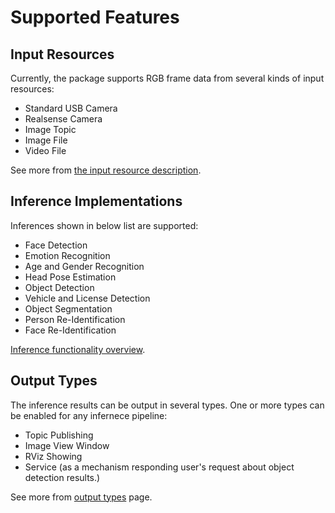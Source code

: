 # Supported Features
## Input Resources
Currently, the package supports RGB frame data from several kinds of input resources:
- Standard USB Camera
- Realsense Camera
- Image Topic
- Image File
- Video File

See more from [the input resource description](https://github.com/RachelRen05/Openvino_readme/blob/master/doc/tables_of_contents/supported_features/input_resource.md).

## Inference Implementations
Inferences shown in below list are supported:
- Face Detection
- Emotion Recognition
- Age and Gender Recognition
- Head Pose Estimation
- Object Detection
- Vehicle and License Detection
- Object Segmentation
- Person Re-Identification
- Face Re-Identification

[Inference functionality overview](https://github.com/RachelRen05/Openvino_readme/blob/master/doc/tables_of_contents/inference_functionality_overview.md).

## Output Types
The inference results can be output in several types. One or more types can be enabled for any infernece pipeline:
- Topic Publishing
- Image View Window
- RViz Showing
- Service (as a mechanism responding user's request about object detection results.)

See more from [output types](https://github.com/RachelRen05/Openvino_readme/blob/master/doc/tables_of_contents/supported_features/output_types.md) page.
